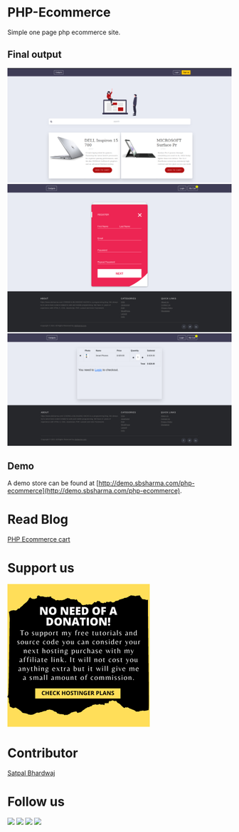 # PHP-Ecommerce
Simple one page php ecommerce site.

## Final output
<img src="product-listing.png" alt="Product listing" width="600"/>
<img src="register-page.png" alt="Register page" width="600"/>
<img src="cart-page.png" alt="Cart page" width="600"/>

## Demo 
A demo store can be found at [http://demo.sbsharma.com/php-ecommerce](http://demo.sbsharma.com/php-ecommerce).

# Read Blog
[PHP Ecommerce cart](https://sbsharma.com/php-shopping-cart/)

# Support us
<a href="https://www.hostg.xyz/SH6KQ"><img src="Support us.png" alt="To support my free tutorials and source code you can consider your next hosting purchase with my affiliate link. It will not cost you anything extra but it will give me a small amount of commission"/></a>


# Contributor
[Satpal Bhardwaj](https://sbsharma.com/php/)

# Follow us
<a target="_blank" href="https://www.facebook.com/Sbsharma-2798360506847821"><img src="https://img.shields.io/badge/Facebook-1877F2?style=for-the-badge&logo=facebook&logoColor=white"></a>
<a target="_blank" href="https://twitter.com/Ss101Bhardwaj"><img src="https://img.shields.io/badge/Twitter-1DA1F2?style=for-the-badge&logo=twitter&logoColor=white"></a>
<a target="_blank" href="https://www.linkedin.com/in/satpal-bhardwaj-5a76b4134"><img src="https://img.shields.io/badge/LinkedIn-0077B5?style=for-the-badge&logo=linkedin&logoColor=white"></a>
<a target="_blank" href="https://codepen.io/sb_sharma"><img src="https://img.shields.io/badge/Codepen-000000?style=for-the-badge&logo=codepen&logoColor=white"></a>

